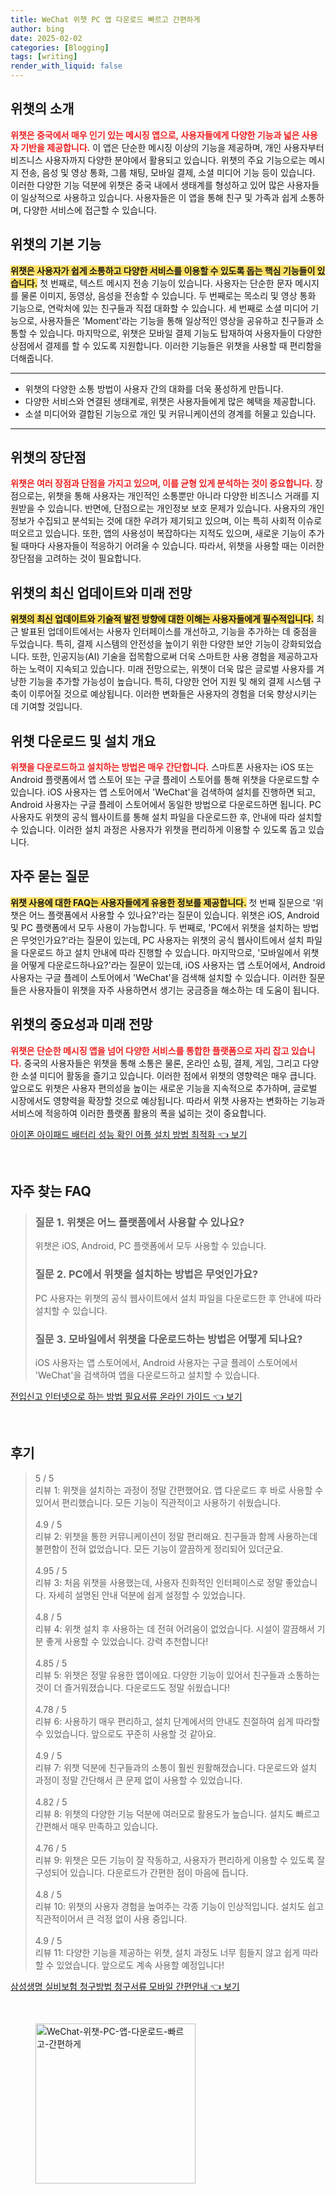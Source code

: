 ```yaml
---
title: WeChat 위챗 PC 앱 다운로드 빠르고 간편하게
author: bing
date: 2025-02-02
categories: [Blogging]
tags: [writing]
render_with_liquid: false
---
```



<h2 id='위챗_소개'>위챗의 소개</h2>

<p><b><span style="color: #ee2323;">위챗은 중국에서 매우 인기 있는 메시징 앱으로, 사용자들에게 다양한 기능과 넓은 사용자 기반을 제공합니다.</span></b> 이 앱은 단순한 메시징 이상의 기능을 제공하며, 개인 사용자부터 비즈니스 사용자까지 다양한 분야에서 활용되고 있습니다. 위챗의 주요 기능으로는 메시지 전송, 음성 및 영상 통화, 그룹 채팅, 모바일 결제, 소셜 미디어 기능 등이 있습니다. 이러한 다양한 기능 덕분에 위챗은 중국 내에서 생태계를 형성하고 있어 많은 사용자들이 일상적으로 사용하고 있습니다. 사용자들은 이 앱을 통해 친구 및 가족과 쉽게 소통하며, 다양한 서비스에 접근할 수 있습니다.</p>

<h2 id='위챗_기능'>위챗의 기본 기능</h2>

<p><b><span style="background-color: #ffe066;">위챗은 사용자가 쉽게 소통하고 다양한 서비스를 이용할 수 있도록 돕는 핵심 기능들이 있습니다.</span></b> 첫 번째로, 텍스트 메시지 전송 기능이 있습니다. 사용자는 단순한 문자 메시지를 물론 이미지, 동영상, 음성을 전송할 수 있습니다. 두 번째로는 목소리 및 영상 통화 기능으로, 연락처에 있는 친구들과 직접 대화할 수 있습니다. 세 번째로 소셜 미디어 기능으로, 사용자들은 'Moment'라는 기능을 통해 일상적인 영상을 공유하고 친구들과 소통할 수 있습니다. 마지막으로, 위챗은 모바일 결제 기능도 탑재하여 사용자들이 다양한 상점에서 결제를 할 수 있도록 지원합니다. 이러한 기능들은 위챗을 사용할 때 편리함을 더해줍니다.</p>

<hr />

<ul>
    <li>위챗의 다양한 소통 방법이 사용자 간의 대화를 더욱 풍성하게 만듭니다.</li>
    <li>다양한 서비스와 연결된 생태계로, 위챗은 사용자들에게 많은 혜택을 제공합니다.</li>
    <li>소셜 미디어와 결합된 기능으로 개인 및 커뮤니케이션의 경계를 허물고 있습니다.</li>
</ul>

<hr />

<h2 id='위챗_장단점'>위챗의 장단점</h2>

<p><b><span style="color: #ee2323;">위챗은 여러 장점과 단점을 가지고 있으며, 이를 균형 있게 분석하는 것이 중요합니다.</span></b> 장점으로는, 위챗을 통해 사용자는 개인적인 소통뿐만 아니라 다양한 비즈니스 거래를 지원받을 수 있습니다. 반면에, 단점으로는 개인정보 보호 문제가 있습니다. 사용자의 개인정보가 수집되고 분석되는 것에 대한 우려가 제기되고 있으며, 이는 특히 사회적 이슈로 떠오르고 있습니다. 또한, 앱의 사용성이 복잡하다는 지적도 있으며, 새로운 기능이 추가될 때마다 사용자들이 적응하기 어려울 수 있습니다. 따라서, 위챗을 사용할 때는 이러한 장단점을 고려하는 것이 필요합니다.</p>

<h2 id='위챗_최신_업데이트'>위챗의 최신 업데이트와 미래 전망</h2>

<p><b><span style="background-color: #ffe066;">위챗의 최신 업데이트와 기술적 발전 방향에 대한 이해는 사용자들에게 필수적입니다.</span></b> 최근 발표된 업데이트에서는 사용자 인터페이스를 개선하고, 기능을 추가하는 데 중점을 두었습니다. 특히, 결제 시스템의 안전성을 높이기 위한 다양한 보안 기능이 강화되었습니다. 또한, 인공지능(AI) 기술을 접목함으로써 더욱 스마트한 사용 경험을 제공하고자 하는 노력이 지속되고 있습니다. 미래 전망으로는, 위챗이 더욱 많은 글로벌 사용자를 겨냥한 기능을 추가할 가능성이 높습니다. 특히, 다양한 언어 지원 및 해외 결제 시스템 구축이 이루어질 것으로 예상됩니다. 이러한 변화들은 사용자의 경험을 더욱 향상시키는 데 기여할 것입니다.</p>

<h2 id='위챗_다운로드_및_설치'>위챗 다운로드 및 설치 개요</h2>

<p><b><span style="color: #ee2323;">위챗을 다운로드하고 설치하는 방법은 매우 간단합니다.</span></b> 스마트폰 사용자는 iOS 또는 Android 플랫폼에서 앱 스토어 또는 구글 플레이 스토어를 통해 위챗을 다운로드할 수 있습니다. iOS 사용자는 앱 스토어에서 'WeChat'을 검색하여 설치를 진행하면 되고, Android 사용자는 구글 플레이 스토어에서 동일한 방법으로 다운로드하면 됩니다. PC 사용자도 위챗의 공식 웹사이트를 통해 설치 파일을 다운로드한 후, 안내에 따라 설치할 수 있습니다. 이러한 설치 과정은 사용자가 위챗을 편리하게 이용할 수 있도록 돕고 있습니다.</p>

<h2 id='자주_묻는_질문'>자주 묻는 질문</h2>

<p><b><span style="background-color: #ffe066;">위챗 사용에 대한 FAQ는 사용자들에게 유용한 정보를 제공합니다.</span></b> 첫 번째 질문으로 '위챗은 어느 플랫폼에서 사용할 수 있나요?'라는 질문이 있습니다. 위챗은 iOS, Android 및 PC 플랫폼에서 모두 사용이 가능합니다. 두 번째로, 'PC에서 위챗을 설치하는 방법은 무엇인가요?'라는 질문이 있는데, PC 사용자는 위챗의 공식 웹사이트에서 설치 파일을 다운로드 하고 설치 안내에 따라 진행할 수 있습니다. 마지막으로, '모바일에서 위챗을 어떻게 다운로드하나요?'라는 질문이 있는데, iOS 사용자는 앱 스토어에서, Android 사용자는 구글 플레이 스토어에서 'WeChat'을 검색해 설치할 수 있습니다. 이러한 질문들은 사용자들이 위챗을 자주 사용하면서 생기는 궁금증을 해소하는 데 도움이 됩니다.</p>

<h2 id='최종_정리'>위챗의 중요성과 미래 전망</h2>

<p><b><span style="color: #ee2323;">위챗은 단순한 메시징 앱을 넘어 다양한 서비스를 통합한 플랫폼으로 자리 잡고 있습니다.</span></b> 중국의 사용자들은 위챗을 통해 소통은 물론, 온라인 쇼핑, 결제, 게임, 그리고 다양한 소셜 미디어 활동을 즐기고 있습니다. 이러한 점에서 위챗의 영향력은 매우 큽니다. 앞으로도 위챗은 사용자 편의성을 높이는 새로운 기능을 지속적으로 추가하며, 글로벌 시장에서도 영향력을 확장할 것으로 예상됩니다. 따라서 위챗 사용자는 변화하는 기능과 서비스에 적응하여 이러한 플랫폼 활용의 폭을 넓히는 것이 중요합니다.</p>


<p><a class="click-button" title="아이폰 아이패드 배터리 성능 확인 어플 설치 방법 최적화" href="https://somered.github.io/posts/%EC%95%84%EC%9D%B4%ED%8F%B0-%EC%95%84%EC%9D%B4%ED%8C%A8%EB%93%9C-%EB%B0%B0%ED%84%B0%EB%A6%AC-%EC%84%B1%EB%8A%A5-%ED%99%95%EC%9D%B8-%EC%96%B4%ED%94%8C-%EC%84%A4%EC%B9%98-%EB%B0%A9%EB%B2%95-%EC%B5%9C%EC%A0%81%ED%99%94/" rel="dofollow">아이폰 아이패드 배터리 성능 확인 어플 설치 방법 최적화 👈 보기</a></p><br>
<h2 id='자주_찾는_FAQ'>자주 찾는 FAQ</h2>
<div itemscope="" itemtype="https://schema.org/FAQPage">
<blockquote>
<div itemscope="" itemprop="mainEntity" itemtype="https://schema.org/Question">
<h3 itemprop="name">질문 1. 위챗은 어느 플랫폼에서 사용할 수 있나요?</h3>
<div itemscope="" itemprop="acceptedAnswer" itemtype="https://schema.org/Answer">
<span itemprop="text">
<p>위챗은 iOS, Android, PC 플랫폼에서 모두 사용할 수 있습니다.</p>
</span>
</div>
</div>
<div itemscope="" itemprop="mainEntity" itemtype="https://schema.org/Question">
<h3 itemprop="name">질문 2. PC에서 위챗을 설치하는 방법은 무엇인가요?</h3>
<div itemscope="" itemprop="acceptedAnswer" itemtype="https://schema.org/Answer">
<span itemprop="text">
<p>PC 사용자는 위챗의 공식 웹사이트에서 설치 파일을 다운로드한 후 안내에 따라 설치할 수 있습니다.</p>
</span>
</div>
</div>
<div itemscope="" itemprop="mainEntity" itemtype="https://schema.org/Question">
<h3 itemprop="name">질문 3. 모바일에서 위챗을 다운로드하는 방법은 어떻게 되나요?</h3>
<div itemscope="" itemprop="acceptedAnswer" itemtype="https://schema.org/Answer">
<span itemprop="text">
<p>iOS 사용자는 앱 스토어에서, Android 사용자는 구글 플레이 스토어에서 'WeChat'을 검색하여 앱을 다운로드하고 설치할 수 있습니다.</p>
</span>
</div>
</div>
</blockquote>
</div>
<p><a class="click-button" title="전입신고 인터넷으로 하는 방법 필요서류 온라인 가이드" href="https://somered.github.io/posts/%EC%A0%84%EC%9E%85%EC%8B%A0%EA%B3%A0-%EC%9D%B8%ED%84%B0%EB%84%B7%EC%9C%BC%EB%A1%9C-%ED%95%98%EB%8A%94-%EB%B0%A9%EB%B2%95-%ED%95%84%EC%9A%94%EC%84%9C%EB%A5%98-%EC%98%A8%EB%9D%BC%EC%9D%B8-%EA%B0%80%EC%9D%B4%EB%93%9C/" rel="dofollow">전입신고 인터넷으로 하는 방법 필요서류 온라인 가이드 👈 보기</a></p><br>
<h2 id='후기'>후기</h2>
<div itemscope itemtype="https://schema.org/Product">
  <blockquote>
  <div itemprop="review" itemscope itemtype="https://schema.org/Review">
      <div itemprop="reviewRating" itemscope itemtype="https://schema.org/Rating"> <span itemprop="ratingValue">5</span> / <span itemprop="bestRating">5</span> </div>
      <span itemprop="reviewBody">리뷰 1: 위챗을 설치하는 과정이 정말 간편했어요. 앱 다운로드 후 바로 사용할 수 있어서 편리했습니다. 모든 기능이 직관적이고 사용하기 쉬웠습니다.</span>
  </div>
  <br>
  <div itemprop="review" itemscope itemtype="https://schema.org/Review">
      <div itemprop="reviewRating" itemscope itemtype="https://schema.org/Rating"> <span itemprop="ratingValue">4.9</span> / <span itemprop="bestRating">5</span> </div>
      <span itemprop="reviewBody">리뷰 2: 위챗을 통한 커뮤니케이션이 정말 편리해요. 친구들과 함께 사용하는데 불편함이 전혀 없었습니다. 모든 기능이 깔끔하게 정리되어 있더군요.</span>
  </div>
  <br>
  <div itemprop="review" itemscope itemtype="https://schema.org/Review">
      <div itemprop="reviewRating" itemscope itemtype="https://schema.org/Rating"> <span itemprop="ratingValue">4.95</span> / <span itemprop="bestRating">5</span> </div>
      <span itemprop="reviewBody">리뷰 3: 처음 위챗을 사용했는데, 사용자 친화적인 인터페이스로 정말 좋았습니다. 자세히 설명된 안내 덕분에 쉽게 설정할 수 있었습니다.</span>
  </div>
  <br>
  <div itemprop="review" itemscope itemtype="https://schema.org/Review">
      <div itemprop="reviewRating" itemscope itemtype="https://schema.org/Rating"> <span itemprop="ratingValue">4.8</span> / <span itemprop="bestRating">5</span> </div>
      <span itemprop="reviewBody">리뷰 4: 위챗 설치 후 사용하는 데 전혀 어려움이 없었습니다. 시설이 깔끔해서 기분 좋게 사용할 수 있었습니다. 강력 추천합니다!</span>
  </div>
  <br>
  <div itemprop="review" itemscope itemtype="https://schema.org/Review">
      <div itemprop="reviewRating" itemscope itemtype="https://schema.org/Rating"> <span itemprop="ratingValue">4.85</span> / <span itemprop="bestRating">5</span> </div>
      <span itemprop="reviewBody">리뷰 5: 위챗은 정말 유용한 앱이에요. 다양한 기능이 있어서 친구들과 소통하는 것이 더 즐거워졌습니다. 다운로드도 정말 쉬웠습니다!</span>
  </div>
  <br>
  <div itemprop="review" itemscope itemtype="https://schema.org/Review">
      <div itemprop="reviewRating" itemscope itemtype="https://schema.org/Rating"> <span itemprop="ratingValue">4.78</span> / <span itemprop="bestRating">5</span> </div>
      <span itemprop="reviewBody">리뷰 6: 사용하기 매우 편리하고, 설치 단계에서의 안내도 친절하여 쉽게 따라할 수 있었습니다. 앞으로도 꾸준히 사용할 것 같아요.</span>
  </div>
  <br>
  <div itemprop="review" itemscope itemtype="https://schema.org/Review">
      <div itemprop="reviewRating" itemscope itemtype="https://schema.org/Rating"> <span itemprop="ratingValue">4.9</span> / <span itemprop="bestRating">5</span> </div>
      <span itemprop="reviewBody">리뷰 7: 위챗 덕분에 친구들과의 소통이 훨씬 원활해졌습니다. 다운로드와 설치 과정이 정말 간단해서 큰 문제 없이 사용할 수 있었습니다.</span>
  </div>
  <br>
  <div itemprop="review" itemscope itemtype="https://schema.org/Review">
      <div itemprop="reviewRating" itemscope itemtype="https://schema.org/Rating"> <span itemprop="ratingValue">4.82</span> / <span itemprop="bestRating">5</span> </div>
      <span itemprop="reviewBody">리뷰 8: 위챗의 다양한 기능 덕분에 여러모로 활용도가 높습니다. 설치도 빠르고 간편해서 매우 만족하고 있습니다.</span>
  </div>
  <br>
  <div itemprop="review" itemscope itemtype="https://schema.org/Review">
      <div itemprop="reviewRating" itemscope itemtype="https://schema.org/Rating"> <span itemprop="ratingValue">4.76</span> / <span itemprop="bestRating">5</span> </div>
      <span itemprop="reviewBody">리뷰 9: 위챗은 모든 기능이 잘 작동하고, 사용자가 편리하게 이용할 수 있도록 잘 구성되어 있습니다. 다운로드가 간편한 점이 마음에 듭니다.</span>
  </div>
  <br>
  <div itemprop="review" itemscope itemtype="https://schema.org/Review">
      <div itemprop="reviewRating" itemscope itemtype="https://schema.org/Rating"> <span itemprop="ratingValue">4.8</span> / <span itemprop="bestRating">5</span> </div>
      <span itemprop="reviewBody">리뷰 10: 위챗의 사용자 경험을 높여주는 각종 기능이 인상적입니다. 설치도 쉽고 직관적이어서 큰 걱정 없이 사용 중입니다.</span>
  </div>
  <br>
  <div itemprop="review" itemscope itemtype="https://schema.org/Review">
      <div itemprop="reviewRating" itemscope itemtype="https://schema.org/Rating"> <span itemprop="ratingValue">4.9</span> / <span itemprop="bestRating">5</span> </div>
      <span itemprop="reviewBody">리뷰 11: 다양한 기능을 제공하는 위챗, 설치 과정도 너무 힘들지 않고 쉽게 따라할 수 있었습니다. 앞으로도 계속 사용할 예정입니다!</span>
  </div>
  </blockquote>
</div>
<p><a class="click-button" title="삼성생명 실비보험 청구방법 청구서류 모바일 간편안내" href="https://somered.github.io/posts/%EC%82%BC%EC%84%B1%EC%83%9D%EB%AA%85-%EC%8B%A4%EB%B9%84%EB%B3%B4%ED%97%98-%EC%B2%AD%EA%B5%AC%EB%B0%A9%EB%B2%95-%EC%B2%AD%EA%B5%AC%EC%84%9C%EB%A5%98-%EB%AA%A8%EB%B0%94%EC%9D%BC-%EA%B0%84%ED%8E%B8%EC%95%88%EB%82%B4/" rel="dofollow">삼성생명 실비보험 청구방법 청구서류 모바일 간편안내 👈 보기</a></p><br>
<figure class="image"><img src="https://somered.github.io/assets/img/thumbnail/WeChat-위챗-PC-앱-다운로드-빠르고-간편하게.webp" alt="WeChat-위챗-PC-앱-다운로드-빠르고-간편하게" width="256" height="256"></figure>